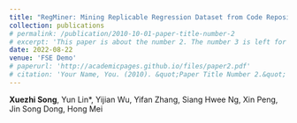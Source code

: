 ```yaml
---
title: "RegMiner: Mining Replicable Regression Dataset from Code Repositories"
collection: publications
# permalink: /publication/2010-10-01-paper-title-number-2
# excerpt: 'This paper is about the number 2. The number 3 is left for future work.'
date: 2022-08-22
venue: 'FSE Demo'
# paperurl: 'http://academicpages.github.io/files/paper2.pdf'
# citation: 'Your Name, You. (2010). &quot;Paper Title Number 2.&quot; <i>Journal 1</i>. 1(2).'
---
```

**Xuezhi Song**, Yun Lin*, Yijian Wu, Yifan Zhang, Siang Hwee Ng, Xin Peng, Jin Song Dong, Hong Mei
